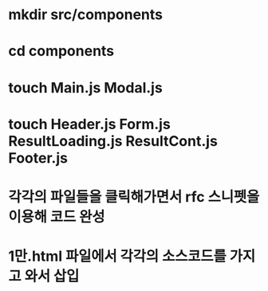 # mkdir src/components

# cd components

# touch Main.js Modal.js

# touch Header.js Form.js ResultLoading.js ResultCont.js Footer.js

# 각각의 파일들을 클릭해가면서 rfc 스니펫을 이용해 코드 완성

# 1만.html 파일에서 각각의 소스코드를 가지고 와서 삽입
